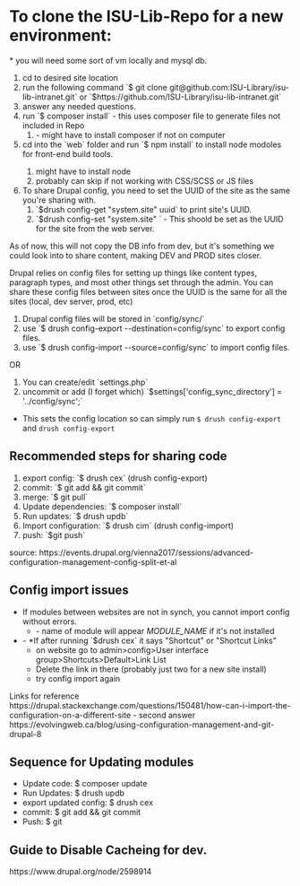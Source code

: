 <h1>To clone the ISU-Lib-Repo for a new environment:</h1>
* you will need some sort of vm locally and mysql db.

<ol>
  <li>cd to desired site location</li>
  <li>run the following command `$ git clone git@github.com:ISU-Library/isu-lib-intranet.git` or `$https://github.com/ISU-Library/isu-lib-intranet.git` </li>
  <li>answer any needed questions.</li>
  <li>run `$ composer install` - this uses composer file to generate files not included in Repo
    <ol><li>- might have to install composer if not on computer</li></ol>
  </li>
  <li>cd into the `web` folder and run `$ npm install` to install node modoles for front-end build tools.</li>
  <ol>
    <li>might have to install node</li>
    <li>probably can skip if not working with CSS/SCSS or JS files</li>
  </ol>
  <li>To share Drupal config, you need to set the UUID of the site as the same you're sharing with.
    <ol>
      <li>`$drush config-get "system.site" uuid` to print site's UUID.</li>
      <li> `$drush config-set "system.site" <NEW UUID>` - This shoold be set as the UUID for the site from the web server.</li>
    </ol>
  </li>
</ol>

As of now, this will not copy the DB info from dev, but it's something we could look into to share content, making DEV and PROD sites closer.

Drupal relies on config files for setting up things like content types, paragraph types, and most other things set through the admin.
You can share these config files between sites once the UUID is the same for all the sites (local, dev server, prod, etc)

<ol>
  <li>Drupal config files will be stored in `config/sync/`</li>
  <li>use `$ drush config-export --destination=config/sync` to export config files.</li>
  <li>use `$ drush config-import --source=config/sync` to import config files.</li>
</ol>
   OR
<ol>
  <li>You can create/edit `settings.php`</li>
  <li>uncommit or add (I forget which) `$settings['config_sync_directory'] = '../config/sync';`</li>
</ol>

- This sets the config location so can simply run `$ drush config-export` and `drush config-export`

<h2>Recommended steps for sharing code</h2>
<ol>
  <li>export config: `$ drush cex` (drush config-export)</li>
  <li>commit: `$ git add && git commit`</li>
  <li>merge: `$ git pull`</li>
  <li>Update dependencies: `$ composer install`</li>
  <li>Run updates: `$ drush updb`</li>
  <li>Import configuration: `$ drush cim` (drush config-import)</li>
  <li>push: `$git push`</li>
</ol>
source: https://events.drupal.org/vienna2017/sessions/advanced-configuration-management-config-split-et-al

<h2> Config import issues </h2>
  <ul>
    <li>
      If modules between websites are not in synch, you cannot import config without errors.
        <ul><li>- name of module will appear <em>MODULE_NAME</em> if it's not installed</li></ul>
    </li>
    <li>
      - *If after running `$drush cex` it says "Shortcut" or "Shortcut Links" 
          <ul>
            <li>on website go to admin>config>User interface group>Shortcuts>Default>Link List</li>
            <li>Delete the link in there (probably just two for a new site install)</li>
            <li>try config import again</li>
          </ul>
    </li>
  </ul>
Links for reference
https://drupal.stackexchange.com/questions/150481/how-can-i-import-the-configuration-on-a-different-site - second answer
https://evolvingweb.ca/blog/using-configuration-management-and-git-drupal-8

<h2>Sequence for Updating modules</h2>
<ul>
  <li>Update code: $ composer update</li>
  <li>Run Updates: $ drush updb</li>
  <li>export updated config: $ drush cex</li>
  <li>commit: $ git add && git commit</li>
  <li>Push: $ git</li>
</ul>

<h2>Guide to Disable Cacheing for dev.</h2>
https://www.drupal.org/node/2598914
